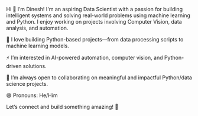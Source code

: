 Hi 👋 I’m Dinesh!
I'm an aspiring Data Scientist with a passion for building intelligent systems and solving real-world problems using machine learning and Python.
I enjoy working on projects involving Computer Vision, data analysis, and automation.

🐍 I love building Python-based projects—from data processing scripts to machine learning models.

⚡ I’m interested in AI-powered automation, computer vision, and Python-driven solutions.

👯 I’m always open to collaborating on meaningful and impactful Python/data science projects.

😄 Pronouns: He/Him

Let’s connect and build something amazing! 🚀
